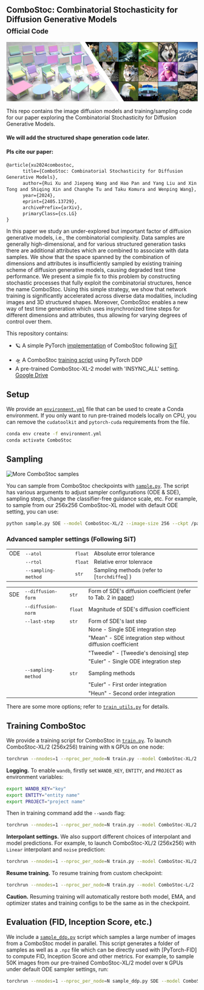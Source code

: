 ## ComboStoc: Combinatorial Stochasticity for Diffusion Generative Models<br><sub>Official Code</sub>



![ComboStoc samples](visuals/teaser.png)

This repo contains the image diffusion models and training/sampling code for our paper exploring 
the Combinatorial Stochasticity for Diffusion Generative Models. 

#### We will add the structured shape generation code later.

#### Pls cite our paper:
```
@article{xu2024combostoc,
      title={ComboStoc: Combinatorial Stochasticity for Diffusion Generative Models}, 
      author={Rui Xu and Jiepeng Wang and Hao Pan and Yang Liu and Xin Tong and Shiqing Xin and Changhe Tu and Taku Komura and Wenping Wang},
      year={2024},
      eprint={2405.13729},
      archivePrefix={arXiv},
      primaryClass={cs.LG}
}
```



In this paper we study an under-explored but important factor of diffusion generative models, i.e., the combinatorial complexity. 
Data samples are generally high-dimensional, and for various structured generation tasks there are additional attributes which are combined to associate with data samples.
We show that the space spanned by the combination of dimensions and attributes is insufficiently sampled by existing training scheme of diffusion generative models, causing degraded test time performance.
We present a simple fix to this problem by constructing stochastic processes that fully exploit the combinatorial structures, hence the name ComboStoc.
Using this simple strategy, we show that network training is significantly accelerated across diverse data modalities, including images and 3D structured shapes.
Moreover, ComboStoc enables a new way of test time generation which uses insynchronized time steps for different dimensions and attributes, thus allowing for varying degrees of control over them.

This repository contains:   

* 🪐 A simple PyTorch [implementation](models.py) of ComboStoc following [SiT](https://github.com/willisma/SiT)
<!-- * ⚡️ Pre-trained class-conditional ComboStoc models trained on ImageNet 256x256 -->
* 🛸 A ComboStoc [training script](train.py) using PyTorch DDP
* A pre-trained ComboStoc-XL-2 model with 'INSYNC_ALL' setting. [Google Drive](https://github.com/Xrvitd/ComboStoc)

## Setup



We provide an [`environment.yml`](environment.yml) file that can be used to create a Conda environment. If you only want 
to run pre-trained models locally on CPU, you can remove the `cudatoolkit` and `pytorch-cuda` requirements from the file.

```bash
conda env create -f environment.yml
conda activate ComboStoc
```


## Sampling 
![More ComboStoc samples](visuals/yingwu.drawio.png)

You can sample from ComboStoc checkpoints with [`sample.py`](sample.py). The script has various arguments to adjust sampler configurations (ODE & SDE), sampling steps, change the classifier-free guidance scale, etc. For example, to sample from
our 256x256 ComboStoc-XL model with default ODE setting, you can use:

```bash
python sample.py SDE --model ComboStoc-XL/2 --image-size 256 --ckpt /path/to/model.pt
```

### Advanced sampler settings (Following SiT)

|     |          |          |                         |
|-----|----------|----------|--------------------------|
| ODE | `--atol` | `float` |  Absolute error tolerance |
|     | `--rtol` | `float` | Relative error tolenrace |   
|     | `--sampling-method` | `str` | Sampling methods (refer to [`torchdiffeq`] ) |

|     |          |          |                         |
|-----|----------|----------|--------------------------|
| SDE | `--diffusion-form` | `str` | Form of SDE's diffusion coefficient (refer to Tab. 2 in [paper]()) |
|     | `--diffusion-norm` | `float` | Magnitude of SDE's diffusion coefficient |
|     | `--last-step` | `str` | Form of SDE's last step |
|     |               |       | None - Single SDE integration step |
|     |               |       | "Mean" - SDE integration step without diffusion coefficient |
|     |               |       | "Tweedie" - [Tweedie's denoising] step | 
|     |               |       | "Euler" - Single ODE integration step
|     | `--sampling-method` | `str` | Sampling methods |
|     |               |       | "Euler" - First order integration | 
|     |               |       | "Heun" - Second order integration | 

There are some more options; refer to [`train_utils.py`](train_utils.py) for details.

## Training ComboStoc

We provide a training script for ComboStoc in [`train.py`](train.py). To launch ComboStoc-XL/2 (256x256) training with `N` GPUs on 
one node:

```bash
torchrun --nnodes=1 --nproc_per_node=N train.py --model ComboStoc-XL/2 --data-path /path/to/imagenet/train
```

**Logging.** To enable `wandb`, firstly set `WANDB_KEY`, `ENTITY`, and `PROJECT` as environment variables:

```bash
export WANDB_KEY="key"
export ENTITY="entity name"
export PROJECT="project name"
```

Then in training command add the `--wandb` flag:

```bash
torchrun --nnodes=1 --nproc_per_node=N train.py --model ComboStoc-XL/2 --data-path /path/to/imagenet/train --wandb
```

**Interpolant settings.** We also support different choices of interpolant and model predictions. For example, to launch ComboStoc-XL/2 (256x256) with `Linear` interpolant and `noise` prediction: 

```bash
torchrun --nnodes=1 --nproc_per_node=N train.py --model ComboStoc-XL/2 --data-path /path/to/imagenet/train --path-type Linear --prediction noise
```

**Resume training.** To resume training from custom checkpoint:

```bash
torchrun --nnodes=1 --nproc_per_node=N train.py --model ComboStoc-L/2 --data-path /path/to/imagenet/train --ckpt /path/to/model.pt
```

**Caution.** Resuming training will automatically restore both model, EMA, and optimizer states and training configs to be the same as in the checkpoint.

## Evaluation (FID, Inception Score, etc.)

We include a [`sample_ddp.py`](sample_ddp.py) script which samples a large number of images from a ComboStoc model in parallel. This script 
generates a folder of samples as well as a `.npz` file which can be directly used with [PyTorch-FID] to compute FID, Inception Score and
other metrics. For example, to sample 50K images from our pre-trained ComboStoc-XL/2 model over `N` GPUs under default ODE sampler settings, run:

```bash
torchrun --nnodes=1 --nproc_per_node=N sample_ddp.py SDE --model ComboStoc-XL/2 --num-fid-samples 50000
```





